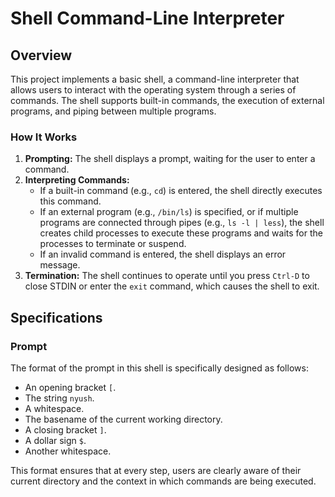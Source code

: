 # Shell Command-Line Interpreter

## Overview

This project implements a basic shell, a command-line interpreter that allows users to interact with the operating system through a series of commands. The shell supports built-in commands, the execution of external programs, and piping between multiple programs.

### How It Works

1. **Prompting:** The shell displays a prompt, waiting for the user to enter a command.
2. **Interpreting Commands:**
   - If a built-in command (e.g., `cd`) is entered, the shell directly executes this command.
   - If an external program (e.g., `/bin/ls`) is specified, or if multiple programs are connected through pipes (e.g., `ls -l | less`), the shell creates child processes to execute these programs and waits for the processes to terminate or suspend.
   - If an invalid command is entered, the shell displays an error message.
3. **Termination:** The shell continues to operate until you press `Ctrl-D` to close STDIN or enter the `exit` command, which causes the shell to exit.

## Specifications

### Prompt

The format of the prompt in this shell is specifically designed as follows:

- An opening bracket `[`.
- The string `nyush`.
- A whitespace.
- The basename of the current working directory.
- A closing bracket `]`.
- A dollar sign `$`.
- Another whitespace.

This format ensures that at every step, users are clearly aware of their current directory and the context in which commands are being executed.

